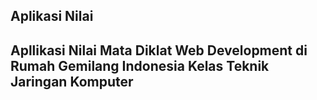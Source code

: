 ## Aplikasi Nilai
## Apllikasi Nilai Mata Diklat Web Development di Rumah Gemilang Indonesia Kelas Teknik Jaringan Komputer
